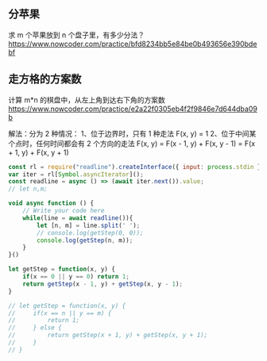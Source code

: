 ## 分苹果
求 m 个苹果放到 n 个盘子里，有多少分法？
https://www.nowcoder.com/practice/bfd8234bb5e84be0b493656e390bdebf

## 走方格的方案数
计算 m*n 的棋盘中，从左上角到达右下角的方案数
https://www.nowcoder.com/practice/e2a22f0305eb4f2f9846e7d644dba09b

解法：分为 2 种情况：
1、位于边界时，只有 1 种走法 F(x, y) = 1
2、位于中间某个点时，任何时间都会有 2 个方向的走法 F(x, y) = F(x - 1, y) + F(x, y - 1) = F(x + 1, y) + F(x, y + 1)
```js
const rl = require("readline").createInterface({ input: process.stdin });
var iter = rl[Symbol.asyncIterator]();
const readline = async () => (await iter.next()).value;
// let n,m;

void async function () {
    // Write your code here
    while(line = await readline()){
        let [n, m] = line.split(' ');
        // console.log(getStep(0, 0));
        console.log(getStep(n, m));
    }
}()

let getStep = function(x, y) {
    if(x == 0 || y == 0) return 1;
    return getStep(x - 1, y) + getStep(x, y - 1);
}

// let getStep = function(x, y) {
//     if(x == n || y == m) {
//         return 1;
//     } else {
//         return getStep(x + 1, y) + getStep(x, y + 1);
//     }
// }
```